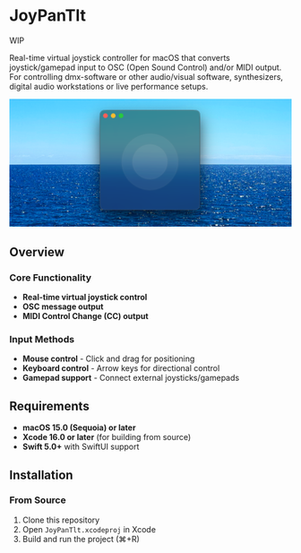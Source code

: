 # JoyPanTlt

WIP

Real-time virtual joystick controller for macOS that converts joystick/gamepad input to OSC (Open Sound Control) and/or MIDI output. For controlling dmx-software or other audio/visual software, synthesizers, digital audio workstations or live performance setups.

![JoyPanTlt Main Interface](Screenshots/screenshot-main-interface.png)

## Overview

### Core Functionality

- **Real-time virtual joystick control**
- **OSC message output**
- **MIDI Control Change (CC) output**

### Input Methods

- **Mouse control** - Click and drag for positioning
- **Keyboard control** - Arrow keys for directional control  
- **Gamepad support** - Connect external joysticks/gamepads

## Requirements

- **macOS 15.0 (Sequoia) or later** 
- **Xcode 16.0 or later** (for building from source)
- **Swift 5.0+** with SwiftUI support

## Installation

### From Source

1. Clone this repository
2. Open `JoyPanTlt.xcodeproj` in Xcode
3. Build and run the project (⌘+R)
